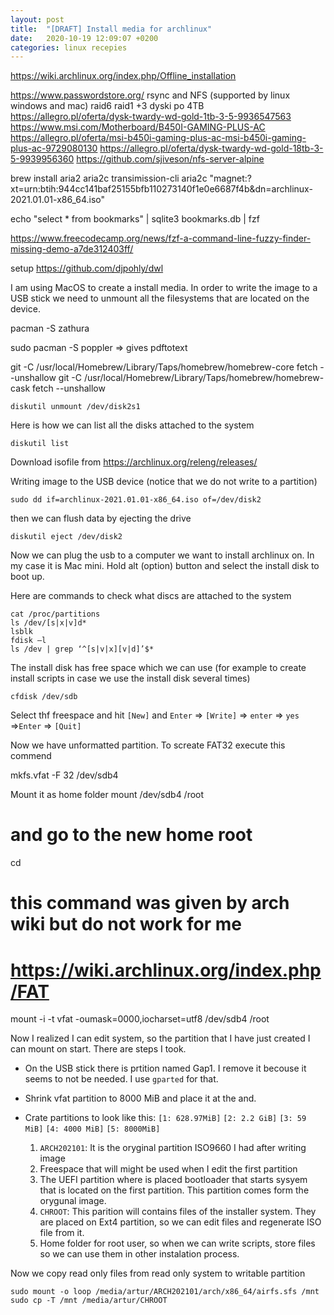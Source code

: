 ```yaml
---
layout: post
title:  "[DRAFT] Install media for archlinux"
date:   2020-10-19 12:09:07 +0200
categories: linux recepies
---
```


https://wiki.archlinux.org/index.php/Offline_installation

https://www.passwordstore.org/
rsync and NFS (supported by linux windows and mac) raid6 raid1 +3 dyski po 4TB
https://allegro.pl/oferta/dysk-twardy-wd-gold-1tb-3-5-9936547563
https://www.msi.com/Motherboard/B450I-GAMING-PLUS-AC
https://allegro.pl/oferta/msi-b450i-gaming-plus-ac-msi-b450i-gaming-plus-ac-9729080130
https://allegro.pl/oferta/dysk-twardy-wd-gold-18tb-3-5-9939956360
https://github.com/sjiveson/nfs-server-alpine

brew install aria2
aria2c
transimission-cli
aria2c "magnet:?xt=urn:btih:944cc141baf25155bfb110273140f1e0e6687f4b&dn=archlinux-2021.01.01-x86_64.iso"

echo "select * from bookmarks" | sqlite3 bookmarks.db | fzf

https://www.freecodecamp.org/news/fzf-a-command-line-fuzzy-finder-missing-demo-a7de312403ff/

setup https://github.com/djpohly/dwl

I am using MacOS to create a install media. In order to write the image to a USB stick we need to unmount all the filesystems that are located on the device.


pacman -S zathura

sudo pacman -S poppler => gives pdftotext

  git -C /usr/local/Homebrew/Library/Taps/homebrew/homebrew-core fetch --unshallow
  git -C /usr/local/Homebrew/Library/Taps/homebrew/homebrew-cask fetch --unshallow

    diskutil unmount /dev/disk2s1

Here is how we can list all the disks attached to the system

    diskutil list

Download isofile from https://archlinux.org/releng/releases/

Writing image to the USB device (notice that we do not write to a partition)

    sudo dd if=archlinux-2021.01.01-x86_64.iso of=/dev/disk2

then we can flush data by ejecting the drive

    diskutil eject /dev/disk2

Now we can plug the usb to a computer we want to install archlinux on. In my case it is Mac mini. Hold alt (option) button and select the install disk to boot up.

Here are commands to check what discs are attached to the system

    cat /proc/partitions
    ls /dev/[s|x|v]d*
    lsblk
    fdisk –l
    ls /dev | grep ‘^[s|v|x][v|d]’$*

The install disk has free space which we can use (for example to create install scripts in case we use the install disk several times)

    cfdisk /dev/sdb

Select thf freespace and hit `[New]` and `Enter` => `[Write]` => `enter` => `yes`  =>`Enter` => `[Quit]`

Now we have unformatted partition. To screate FAT32 execute this commend

   mkfs.vfat -F 32 /dev/sdb4

Mount it as home folder
   mount /dev/sdb4 /root
   # and go to the new home root
   cd

   # this command was given by arch wiki but do not work for me
   # https://wiki.archlinux.org/index.php/FAT
   mount -i -t vfat -oumask=0000,iocharset=utf8 /dev/sdb4 /root


Now I realized I can edit system, so the partition that I have just created I can mount on start. There are steps I took.

- On the USB stick there is prtition named Gap1. I remove it becouse it seems to not be needed. I use `gparted` for that.
- Shrink vfat partition to 8000 MiB and place it at the and.

- Crate partitions to look like this: `[1: 628.97MiB]` `[2: 2.2 GiB]` `[3: 59 MiB]` `[4: 4000 MiB]` `[5: 8000MiB]`
    1. `ARCH202101`: It is the oryginal partition ISO9660 I had after writing image
    2. Freespace that will might be used when I edit the first partition 
    3. The UEFI partition where is placed bootloader that starts sysyem that is located on the first partition. This partition comes form the orygunal image.
    4. `CHROOT`: This parition will contains files of the installer system. They are placed on Ext4 partition, so we can edit files and regenerate ISO file from it.
    5. Home folder for root user, so when we can write scripts, store files so we can use them in other instalation process. 

Now we copy read only files from read only system to writable partition
    
    sudo mount -o loop /media/artur/ARCH202101/arch/x86_64/airfs.sfs /mnt 
    sudo cp -T /mnt /media/artur/CHROOT

